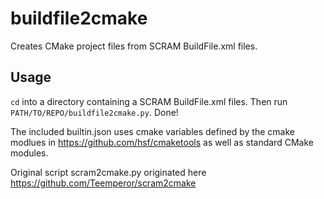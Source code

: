 # buildfile2cmake

Creates CMake project files from SCRAM BuildFile.xml files.

## Usage

`cd` into a directory containing a SCRAM BuildFile.xml files.
Then run `PATH/TO/REPO/buildfile2cmake.py`. Done!

The included builtin.json uses cmake variables defined by the cmake modlues in https://github.com/hsf/cmaketools as well as standard CMake modules.

Original script scram2cmake.py originated here
https://github.com/Teemperor/scram2cmake
